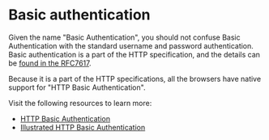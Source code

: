 # Basic authentication

Given the name "Basic Authentication", you should not confuse Basic Authentication with the standard username and password authentication. Basic authentication is a part of the HTTP specification, and the details can be [found in the RFC7617](https://www.rfc-editor.org/rfc/rfc7617.html).

Because it is a part of the HTTP specifications, all the browsers have native support for "HTTP Basic Authentication".

Visit the following resources to learn more:

- [HTTP Basic Authentication](https://devpath.sh/guides/http-basic-authentication)
- [Illustrated HTTP Basic Authentication](https://www.youtube.com/watch?v=mwccHwUn7Gc)
